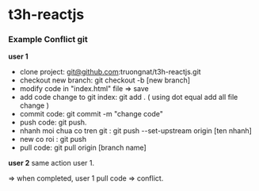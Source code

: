 # t3h-reactjs


### Example Conflict git

**user 1**
- clone project: git@github.com:truongnat/t3h-reactjs.git
- checkout new branch: git checkout -b [new branch]
- modify code in "index.html" file => save
- add code change to git index: git add . ( using dot equal add all file change )
- commit code: git commit -m "change code"
- push code: git push.
- nhanh moi chua co tren git : git push --set-upstream origin [ten nhanh]
- new co roi : git push
- pull code: git pull origin [branch name]

**user 2**
same action user 1.

=> when completed, user 1 pull code => conflict.
